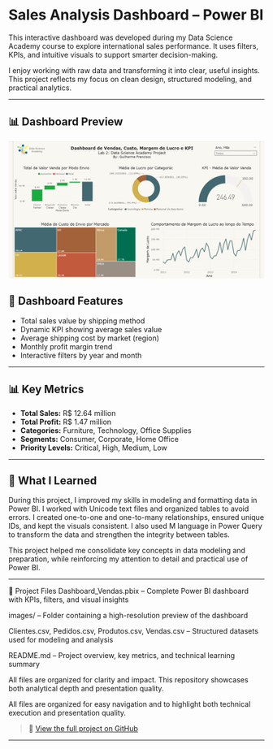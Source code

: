 # Sales Analysis Dashboard – Power BI

This interactive dashboard was developed during my Data Science Academy course to explore international sales performance. It uses filters, KPIs, and intuitive visuals to support smarter decision-making.

I enjoy working with raw data and transforming it into clear, useful insights. This project reflects my focus on clean design, structured modeling, and practical analytics.

---

## 📊 Dashboard Preview

<p align="center">
  <img src="images/Dashboard_Vendas_PBI.png" alt="Dashboard Preview" width="800"/>
</p>

## 📌 Dashboard Features

- Total sales value by shipping method  
- Dynamic KPI showing average sales value  
- Average shipping cost by market (region)  
- Monthly profit margin trend  
- Interactive filters by year and month  

---

## 📊 Key Metrics

- **Total Sales:** R$ 12.64 million  
- **Total Profit:** R$ 1.47 million  
- **Categories:** Furniture, Technology, Office Supplies  
- **Segments:** Consumer, Corporate, Home Office  
- **Priority Levels:** Critical, High, Medium, Low  

---

## 🧠 What I Learned

During this project, I improved my skills in modeling and formatting data in Power BI. I worked with Unicode text files and organized tables to avoid errors. I created one-to-one and one-to-many relationships, ensured unique IDs, and kept the visuals consistent. I also used M language in Power Query to transform the data and strengthen the integrity between tables.

This project helped me consolidate key concepts in data modeling and preparation, while reinforcing my attention to detail and practical use of Power BI.

---

📁 Project Files
Dashboard_Vendas.pbix – Complete Power BI dashboard with KPIs, filters, and visual insights

images/ – Folder containing a high-resolution preview of the dashboard

Clientes.csv, Pedidos.csv, Produtos.csv, Vendas.csv – Structured datasets used for modeling and analysis

README.md – Project overview, key metrics, and technical learning summary

All files are organized for clarity and impact. This repository showcases both analytical depth and presentation quality.

All files are organized for easy navigation and to highlight both technical execution and presentation quality.
> 🔗 [View the full project on GitHub](https://github.com/GuihJF/Anlise_de_Vendas_PowerBI)

---


